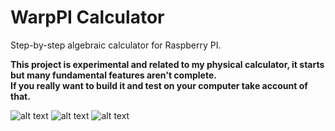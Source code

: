 # WarpPI Calculator
Step-by-step algebraic calculator for Raspberry PI.

**This project is experimental and related to my physical calculator, it starts but many fundamental features aren't complete.**<br>
**If you really want to build it and test on your computer take account of that.**

![alt text](https://github.com/XDrake99/WarpPI/blob/new-internal-structure/res/algebra_input.gif?raw=true "Algebra input screen")
![alt text](https://github.com/XDrake99/PICalculator/blob/master/res/decimal.png "Example expression")
![alt text](https://github.com/XDrake99/PICalculator/blob/master/res/algebra.png "Simplification of an expression")
